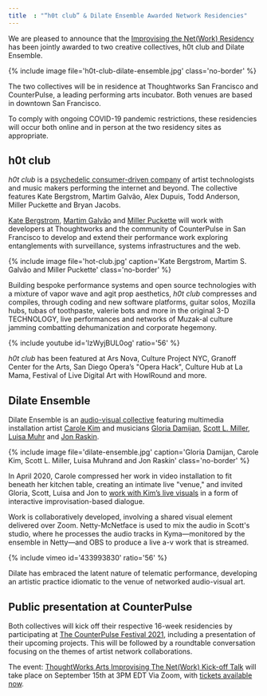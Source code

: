 ```yaml
---
title  : "“h0t club” & Dilate Ensemble Awarded Network Residencies"
---
```

We are pleased to announce that the [Improvising the Net(Work) Residency](https://thoughtworksarts.io/open-call/2021-improvising-the-network/) has been jointly awarded to two creative collectives, h0t club and Dilate Ensemble.

{% include image file='h0t-club-dilate-ensemble.jpg'
   class='no-border' %}

The two collectives will be in residence at Thoughtworks San Francisco and CounterPulse, a leading performing arts incubator. Both venues are based in downtown San Francisco.

<!--excerpt-ends-->

To comply with ongoing COVID-19 pandemic restrictions, these residencies will occur both online and in person at the two residency sites as appropriate.

## h0t club
_h0t club_ is a [psychedelic consumer-driven company](/bio/h0t-club/) of artist technologists and music makers performing the internet and beyond. The collective features Kate Bergstrom, Martim Galvão, Alex Dupuis, Todd Anderson, Miller Puckette and Bryan Jacobs.

[Kate Bergstrom](/bio/kate-bergstrom/), [Martim Galvão](/bio/martim-s-galvao/) and [Miller Puckette](/bio/miller-puckette/) will work with developers at Thoughtworks and the community of CounterPulse in San Francisco to develop and extend their performance work exploring entanglements with surveillance, systems infrastructures and the web.

{% include image file='hot-club.jpg'
   caption='Kate Bergstrom, Martim S. Galvão and Miller Puckette'
   class='no-border' %}

Building bespoke performance systems and open source technologies with a mixture of vapor wave and agit prop aesthetics, _h0t club_ compresses and compiles, through coding and new software platforms, guitar solos, Mozilla hubs, tubas of toothpaste, valerie bots and more in the original 3-D TECHNOLOGY, live performances and networks of Muzak-al culture jamming combatting dehumanization and corporate hegemony.

{% include youtube id='lzWyjBUL0og'
   ratio='56' %}

_h0t club_ has been featured at Ars Nova, Culture Project NYC, Granoff Center for the Arts, San Diego Opera’s "Opera Hack", Culture Hub at La Mama, Festival of Live Digital Art with HowlRound and more. 

## Dilate Ensemble
Dilate Ensemble is an [audio-visual collective](https://www.dilateensemble.com/) featuring multimedia installation artist [Carole Kim](/bio/carole-kim/) and musicians [Gloria Damijan](/bio/gloria-damijan/), [Scott L. Miller](/bio/scott-miller/), [Luisa Muhr](/bio/luisa-muhr/) and [Jon Raskin](/bio/jon-raskin/).

{% include image file='dilate-ensemble.jpg'
   caption='Gloria Damijan, Carole Kim, Scott L. Miller, Luisa Muhrand and Jon Raskin'
   class='no-border' %}

In April 2020, Carole compressed her work in video installation to fit beneath her kitchen table, creating an intimate live "venue," and invited Gloria, Scott, Luisa and Jon to [work with Kim’s live visuals](https://vimeo.com/showcase/7960471) in a form of interactive improvisation-based dialogue.

Work is collaboratively developed, involving a shared visual element delivered over Zoom. Netty-McNetface is used to mix the audio in Scott's studio, where he processes the audio tracks in Kyma—monitored by the ensemble in Netty—and OBS to produce a live a-v work that is streamed.

{% include vimeo id='433993830'
   ratio='56' %}

Dilate has embraced the latent nature of telematic performance, developing an artistic practice idiomatic to the venue of networked audio-visual art.

## Public presentation at CounterPulse
Both collectives will kick off their respective 16-week residencies by participating at [The CounterPulse Festival 2021](https://counterpulse.org/event/festival2021/), including a presentation of their upcoming projects. This will be followed by a roundtable conversation focusing on the themes of artist network collaborations.

The event: [ThoughtWorks Arts Improvising The Net(Work) Kick-off Talk](https://counterpulse.org/event/improvising-the-network/) will take place on September 15th at 3PM EDT Via Zoom, with [tickets available now](https://www.eventbrite.com/e/thoughtworks-arts-improvising-the-network-kick-off-talk-tickets-169678467865).